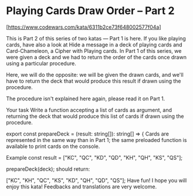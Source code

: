 # Playing Cards Draw Order – Part 2

[https://www.codewars.com/kata/6311b2ce73f648002577f04a]

This is Part 2 of this series of two katas — Part 1 is here.
If you like playing cards, have also a look at Hide a message in a deck of playing cards and Card-Chameleon, a Cipher with Playing cards.
In Part 1 of this series, we were given a deck and we had to return the order of the cards once drawn using a particular procedure.

Here, we will do the opposite: we will be given the drawn cards, and we'll have to return the deck that would produce this result if drawn using the procedure.

The procedure isn't explained here again, please read it on Part 1.

Your task
Write a function accepting a list of cards as argument, and returning the deck that would produce this list of cards if drawn using the procedure.

export const prepareDeck = (result: string[]): string[] => {
Cards are represented in the same way than in Part 1; the same preloaded function is available to print cards on the console.

Example
const result = ["KC", "QC", "KD", "QD", "KH", "QH", "KS", "QS"];

prepareDeck(deck);
should return:

["KC", "KH", "QC", "KS", "KD", "QH", "QD", "QS"];
Have fun!
I hope you will enjoy this kata! Feedbacks and translations are very welcome.
